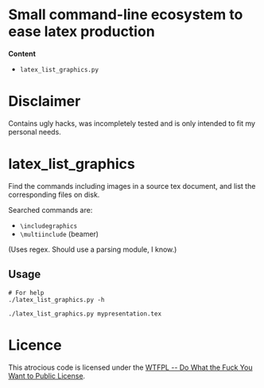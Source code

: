 Small command-line ecosystem to ease latex production
=====================================================

**Content**

- `latex_list_graphics.py`

# Disclaimer

Contains ugly hacks, was incompletely tested and is only intended to fit my personal needs.

# latex_list_graphics


Find the commands including images in a source tex document, and list the
corresponding files on disk.

Searched commands are:

- `\includegraphics`
- `\multiinclude` (beamer)

(Uses regex. Should use a parsing module, I know.)

## Usage

    # For help
    ./latex_list_graphics.py -h

    ./latex_list_graphics.py mypresentation.tex
    

# Licence

This atrocious code is licensed under the [WTFPL -- Do What the Fuck You Want
to Public License](http://www.wtfpl.net/).
